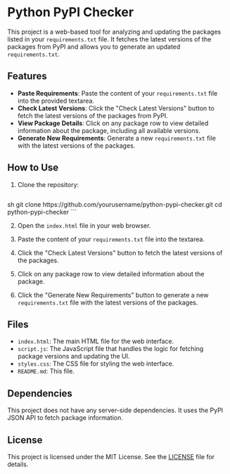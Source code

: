# Python PyPI Checker

This project is a web-based tool for analyzing and updating the packages listed in your `requirements.txt` file. It
fetches the latest versions of the packages from PyPI and allows you to generate an updated `requirements.txt`.

## Features

- **Paste Requirements**: Paste the content of your `requirements.txt` file into the provided textarea.
- **Check Latest Versions**: Click the "Check Latest Versions" button to fetch the latest versions of the packages from
  PyPI.
- **View Package Details**: Click on any package row to view detailed information about the package, including all
  available versions.
- **Generate New Requirements**: Generate a new `requirements.txt` file with the latest versions of the packages.

## How to Use

1. Clone the repository:
    ```

<div id="znofak"></div>sh
    git clone https://github.com/yourusername/python-pypi-checker.git
    cd python-pypi-checker
    ```

2. Open the `index.html` file in your web browser.

3. Paste the content of your `requirements.txt` file into the textarea.

4. Click the "Check Latest Versions" button to fetch the latest versions of the packages.

5. Click on any package row to view detailed information about the package.

6. Click the "Generate New Requirements" button to generate a new `requirements.txt` file with the latest versions of
   the packages.

## Files

- `index.html`: The main HTML file for the web interface.
- `script.js`: The JavaScript file that handles the logic for fetching package versions and updating the UI.
- `styles.css`: The CSS file for styling the web interface.
- `README.md`: This file.

## Dependencies

This project does not have any server-side dependencies. It uses the PyPI JSON API to fetch package information.

## License

This project is licensed under the MIT License. See the [LICENSE](LICENSE) file for details.
